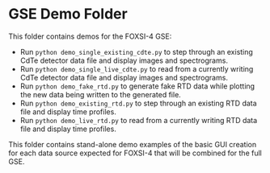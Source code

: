 # GSE Demo Folder

This folder contains demos for the FOXSI-4 GSE:

* Run `python demo_single_existing_cdte.py` to step through an existing CdTe detector data file and display images and spectrograms.
* Run `python demo_single_live_cdte.py` to read from a currently writing CdTe detector data file and display images and spectrograms.
* Run `python demo_fake_rtd.py` to generate fake RTD data while plotting the new data being written to the generated file.
* Run `python demo_existing_rtd.py` to step through an existing RTD data file and display time profiles.
* Run `python demo_live_rtd.py` to read from a currently writing RTD data file and display time profiles.

This folder contains stand-alone demo examples of the basic GUI creation for each data source expected for FOXSI-4 that will be combined for the full GSE.